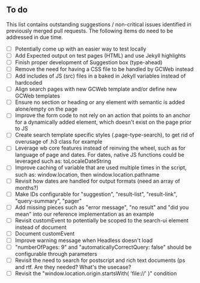 ## To do

This list contains outstanding suggestions / non-critical issues identified in previously merged pull requests. The following items do need to be addressed in due time.

- [ ] Potentially come up with an easier way to test locally
- [ ] Add Expected output on test pages (HTML) and use Jekyll highlights
- [ ] Finish proper development of Suggestion box (type-ahead)
- [ ] Remove the need for having a CSS file to be handled by GCWeb instead
- [ ] Add includes of JS (src) files in a baked in Jekyll variables instead of hardcoded
- [ ] Align search pages with new GCWeb template and/or define new GCWeb templates
- [ ] Ensure no section or heading or any element with semantic is added alone/empty on the page 
- [ ] Improve the form code to not rely on an action that points to an anchor for a dynamically added element, which doesn't exist on the page prior to JS
- [ ] Create search template specific styles (.page-type-search), to get rid of overusage of .h3 class for example
- [ ] Leverage wb core features instead of reinving the wheel, such as for language of page and dates. For dates, native JS functions could be leveraged such as: toLocaleDateString
- [ ] Improve caching of variable that are used multiple times in the script, such as: window.location, then window.location.pathname
- [ ] Revisit how dates are handled for output formats (need an array of months?)
- [ ] Make IDs configurable for "suggestion", "result-list", "result-link", "query-summary", "pager"
- [ ] Add missing pieces such as "error message", "no result" and "did you mean" into our reference implementation as an example
- [ ] Revisit customEvent to potentially be scoped to the search-ui element instead of document
- [ ] Document customEvent
- [ ] Improve warning message when Headless doesn't load
- [ ] "numberOfPages: 9" and "automaticallyCorrectQuery: false" should be configurable through parameters
- [ ] Revisit the need to search for postscript and rich text documents (ps and rtf. Are they needed? What's the usecase?
- [ ] Revisit the "window.location.origin.startsWith( 'file://' )" condition
